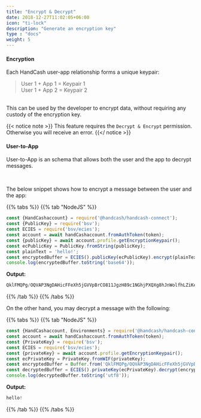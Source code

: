 ```yaml
---
title: "Encrypt & Decrypt"
date: 2018-12-27T11:02:05+06:00
icon: "ti-lock"
description: "Generate an encryption key"
type : "docs"
weight: 5
---
```



#### Encryption

Each HandCash user-app relationship forms a unique keypair:
> User 1 + App 1 = Keypair 1 <br/> User 1 + App 2 = Keypair 2

<br/>
This can be used by the developer to encrypt data, without requiring any custody of the encryption key.

{{< notice note >}}
This feature requires the `Decrypt & Encrypt` permission. Otherwise you will receive an error.
{{</ notice >}}

#### User-to-App

User-to-App is an schema that allows both the user and the app to decrypt messages.

<br/>

The below snippet shows how to encrypt a message between the user and the app:

 {{% tabs %}}
   {{% tab "NodeJS" %}}
```javascript
const {HandCashaccount} = require('@handcash/handcash-connect');
const {PublicKey} = require('bsv');
const ECIES = require('bsv/ecies');
const account = await handCashaccount.fromAuthToken(token);
const {publicKey} = await account.profile.getEncryptionKeypair();
const ecPublicKey = PublicKey.fromString(publicKey);
const plainText = 'hello!';
const encryptedBuffer = ECIES().publicKey(ecPublicKey).encrypt(plainText);
console.log(encryptedBuffer.toString('base64'));
```

**Output:**
```javascript
QklFMQPg/OQVAP3NgDAHicFFeXh5jGVVpBrCO811JgzH89c1NGhjPXQXg8hJnWolfhLZiKee91hqqXmazZC0luy3BaV4gL0r/o+yXfmU8583UfiYQA==
```
   {{% /tab %}}
{{% /tabs %}}

On the other hand, you may decrypt a message with the following:

 {{% tabs %}}
   {{% tab "NodeJS" %}}
```javascript
const {HandCashaccount, Environments} = require('@handcash/handcash-connect');
const account = await handCashaccount.fromAuthToken(token);
const {PrivateKey} = require('bsv');
const ECIES = require('bsv/ecies');
const {privateKey} = await account.profile.getEncryptionKeypair();
const ecPrivateKey = PrivateKey.fromWIF(privateKey);
const encryptedBuffer = Buffer.from('QklFMQPg/OQVAP3NgDAHicFFeXh5jGVVpBrCO811JgzH89c1NGhjPXQXg8hJnWolfhLZiKee91hqqXmazZC0luy3BaV4gL0r/o+yXfmU8583UfiYQA==', 'base64');
const decryptedBuffer = ECIES().privateKey(ecPrivateKey).decrypt(encryptedBuffer);
console.log(decryptedBuffer.toString('utf8'));
```
**Output:**
```javascript
hello!
```
   {{% /tab %}}
{{% /tabs %}}
